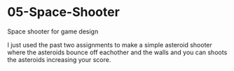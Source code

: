 # 05-Space-Shooter
Space shooter for game design 

I just used the past two assignments to make a simple asteroid shooter where the asteroids bounce off eachother and the walls and you can shoots the asteroids increasing your score.
